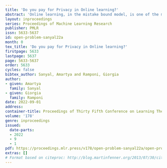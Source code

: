 ```yaml
---
title: 'Do you pay for Privacy in Online learning?'
abstract: 'Online learning, in the mistake bound model, is one of the most fundamental concepts in learning theory and differential privacy is, perhaps, the most widely used statistical concept of privacy in the machine learning community. Thus, defining problems which are online differentially privately learnable is of great interest in learning theory. In this paper, we pose the question on if the two problems are equivalent from a learning perspective, i.e., is privacy for free in the online learning framework?'
layout: inproceedings
series: Proceedings of Machine Learning Research
publisher: PMLR
issn: 5633-5637
id: open-problem-sanyal22a
month: 0
tex_title: 'Do you pay for Privacy in Online learning?'
firstpage: 5633
lastpage: 5637
page: 5633-5637
order: 5633
cycles: false
bibtex_author: Sanyal, Amartya and Ramponi, Giorgia
author:
- given: Amartya
  family: Sanyal
- given: Giorgia
  family: Ramponi
date: 2022-09-01
address:
container-title: Proceedings of Thirty Fifth Conference on Learning Theory
volume: '178'
genre: inproceedings
issued:
  date-parts:
  - 2022
  - 9
  - 1
pdf: https://proceedings.mlr.press/v178/open-problem-sanyal22a/open-problem-sanyal22a.pdf
extras: []
# Format based on citeproc: http://blog.martinfenner.org/2013/07/30/citeproc-yaml-for-bibliographies/
---
```

